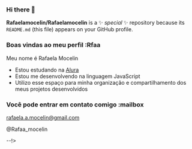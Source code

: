 ### Hi there 👋


**Rafaelamocelin/Rafaelamocelin** is a ✨ _special_ ✨ repository because its `README.md` (this file) appears on your GitHub profile.

### Boas vindas ao meu perfil :Rfaa

Meu nome é Rafaela Mocelin

- Estou estudando na [Alura](https://www.alura.com.br)
- Estou me desenvolvendo na linguagem JavaScript
- Utilizo esse espaço para minha organização e compartilhamento dos meus projetos desenvolvidos

### Você pode entrar em contato comigo :mailbox

rafaela.a.mocelin@gmail.com

@Rafaa_mocelin

--!>
